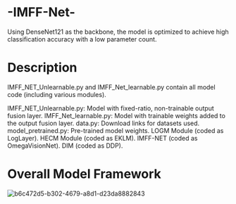 # -IMFF-Net-
Using DenseNet121 as the backbone, the model is optimized to achieve high classification accuracy with a low parameter count.

# Description
IMFF_NET_Unlearnable.py and IMFF_Net_learnable.py contain all model code (including various modules).

IMFF_NET_Unlearnable.py: Model with ​​fixed-ratio​​, ​​non-trainable​​ output fusion layer.
IMFF_Net_learnable.py: Model with ​​trainable weights​​ added to the output fusion layer.
data.py: Download links for datasets used.
model_pretrained.py: Pre-trained model weights.
​​LOGM Module​​ (coded as LogLayer).
​​HECM Module​​ (coded as EKLM).
​​IMFF-NET​​ (coded as OmegaVisionNet).
​​DIM​​ (coded as DDP).
# Overall Model Framework
![b6c472d5-b302-4679-a8d1-d23da8882843](https://github.com/user-attachments/assets/5f89894a-9677-4a49-8b55-9edd20649c18)


